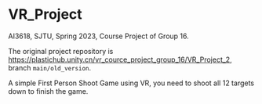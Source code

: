 # VR_Project
AI3618, SJTU, Spring 2023, Course Project of Group 16.

The original project repository is https://plastichub.unity.cn/vr_cource_project_group_16/VR_Project_2, branch `main/old_version`.

A simple First Person Shoot Game using VR, you need to shoot all 12 targets down to finish the game.





